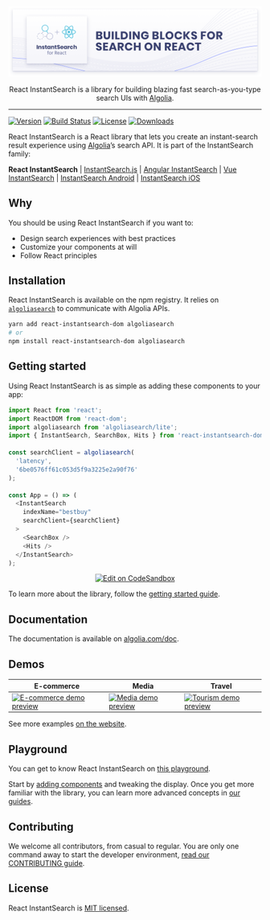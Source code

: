 <p align="center">
  <a href="https://www.algolia.com/doc/guides/building-search-ui/what-is-instantsearch/react/">
    <img alt="React InstantSearch" src="./website/assets/react-instantsearch-banner.png">
  </a>

  <p align="center">
    React InstantSearch is a library for building blazing fast search-as-you-type search UIs with <a href="https://www.algolia.com">Algolia</a>.
  </p>
</p>

---

[![Version][version-svg]][package-url] [![Build Status][ci-svg]][ci-url] [![License][license-image]][license-url] [![Downloads][downloads-image]][downloads-url]

React InstantSearch is a React library that lets you create an instant-search result experience using [Algolia][algolia-website]’s search API. It is part of the InstantSearch family:

**React InstantSearch** | [InstantSearch.js][instantsearch.js-github] | [Angular InstantSearch][instantsearch-angular-github] | [Vue InstantSearch][instantsearch-vue-github] | [InstantSearch Android][instantsearch-android-github] | [InstantSearch iOS][instantsearch-ios-github]

## Why

You should be using React InstantSearch if you want to:

* Design search experiences with best practices
* Customize your components at will
* Follow React principles

## Installation

React InstantSearch is available on the npm registry. It relies on [`algoliasearch`](https://github.com/algolia/algoliasearch-client-javascript) to communicate with Algolia APIs.

```sh
yarn add react-instantsearch-dom algoliasearch
# or
npm install react-instantsearch-dom algoliasearch
```

## Getting started

Using React InstantSearch is as simple as adding these components to your app:

```javascript
import React from 'react';
import ReactDOM from 'react-dom';
import algoliasearch from 'algoliasearch/lite';
import { InstantSearch, SearchBox, Hits } from 'react-instantsearch-dom';

const searchClient = algoliasearch(
  'latency',
  '6be0576ff61c053d5f9a3225e2a90f76'
);

const App = () => (
  <InstantSearch
    indexName="bestbuy"
    searchClient={searchClient}
  >
    <SearchBox />
    <Hits />
  </InstantSearch>
);
```

<p align="center">
  <a href="https://codesandbox.io/s/github/algolia/doc-code-samples/tree/master/React InstantSearch/getting-started" title="Edit on CodeSandbox">
    <img alt="Edit on CodeSandbox" src="https://codesandbox.io/static/img/play-codesandbox.svg">
  </a>
</p>

To learn more about the library, follow the [getting started guide][doc-getting-started].

## Documentation

The documentation is available on [algolia.com/doc][doc].

## Demos

| E-commerce                                                                                                                                                                             | Media                                                                                                                                                                   | Travel                                                                                                                                                                        |
| -------------------------------------------------------------------------------------------------------------------------------------------------------------------------------------- | ----------------------------------------------------------------------------------------------------------------------------------------------------------------------- | ----------------------------------------------------------------------------------------------------------------------------------------------------------------------------- |
| <a href="https://react-instantsearch.netlify.com/examples/e-commerce/"><img src="https://www.algolia.com/doc/assets/images/build-search-ui/demos/e-commerce-4391909a.png" width="250" alt="E-commerce demo preview"></a> | <a href="https://react-instantsearch.netlify.com/examples/media/"><img src="https://www.algolia.com/doc/assets/images/build-search-ui/demos/media-24e1259b.png" width="250" alt="Media demo preview"></a> | <a href="https://react-instantsearch.netlify.com/examples/tourism/"><img src="https://www.algolia.com/doc/assets/images/build-search-ui/demos/tourism-42193cf6.png" width="250" alt="Tourism demo preview"></a> |

See more examples [on the website][doc-demos].

## Playground

You can get to know React InstantSearch on [this playground][doc-playground].

Start by [adding components][doc-getting-started] and tweaking the display. Once you get more familiar with the library, you can learn more advanced concepts in [our guides][doc-guides].

## Contributing

We welcome all contributors, from casual to regular. You are only one command away to start the developer environment, [read our CONTRIBUTING guide](CONTRIBUTING.md).

## License

React InstantSearch is [MIT licensed](LICENSE).

<!-- Links -->

[doc]: https://www.algolia.com/doc/guides/building-search-ui/what-is-instantsearch/react/
[doc-getting-started]: https://www.algolia.com/doc/guides/building-search-ui/getting-started/react/
[doc-guides]: https://www.algolia.com/doc/guides/building-search-ui/widgets/customize-an-existing-widget/react/
[doc-demos]: https://www.algolia.com/doc/guides/building-search-ui/resources/demos/react/
[doc-playground]: https://codesandbox.io/s/github/algolia/create-instantsearch-app/tree/templates/react-instantsearch
[algolia-website]: https://www.algolia.com/
[instantsearch.js-github]: https://github.com/algolia/instantsearch.js
[instantsearch-android-github]: https://github.com/algolia/instantsearch-android
[instantsearch-ios-github]: https://github.com/algolia/instantsearch-ios
[instantsearch-vue-github]: https://github.com/algolia/vue-instantsearch
[instantsearch-angular-github]: https://github.com/algolia/angular-instantsearch
[ci-svg]: https://circleci.com/gh/algolia/react-instantsearch.svg?style=svg
[ci-url]: https://circleci.com/gh/algolia/react-instantsearch
[license-image]: http://img.shields.io/badge/license-MIT-green.svg?style=flat-square
[license-url]: LICENSE
[downloads-image]: https://img.shields.io/npm/dm/react-instantsearch.svg?style=flat-square
[downloads-url]: http://npm-stat.com/charts.html?package=react-instantsearch
[version-svg]: https://img.shields.io/npm/v/react-instantsearch.svg?style=flat-square
[package-url]: https://yarnpkg.com/en/package/react-instantsearch
